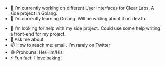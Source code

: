 <!--
**jermspeaks/jermspeaks** is a ✨ _special_ ✨ repository because its `README.md` (this file) appears on your GitHub profile.

Here are some ideas to get you started:

- 🔭 I’m currently working on ...
- 🌱 I’m currently learning ...
- 👯 I’m looking to collaborate on ...
- 🤔 I’m looking for help with ...
- 💬 Ask me about ...
- 📫 How to reach me: ...
- 😄 Pronouns: ...
- ⚡ Fun fact: ...
-->

- 🔭 I’m currently working on different User Interfaces for Clear Labs. A side project in Golang. 
- 🌱 I’m currently learning Golang. Will be writing about it on dev.to.
<!-- 👯 I’m looking to collaborate with some writing, my go -->
- 🤔 I’m looking for help with my side project. Could use some help writing a front-end for my project.
- 💬 Ask me about 
- 📫 How to reach me: email. I'm rarely on Twitter
- 😄 Pronouns: He/Him/His
- ⚡ Fun fact: I love baking!

<!--
“Its possible to do what you really want in life and pay the bills.”
Location:
San Jose, California, USA

Professional title:
Web Developer

What do you do?
Working on a product I believe in. Focused on dev work, playing music, keeping in shape.

Why?
I believe any business can benefit from a new perspective, and a fresh approach

What should we read?
The Millionaire Teacher by Andrew Hallam

URLs:
http://www.timur.ca/

Resources:
- [What is a "now" page](https://nownownow.com/about)

-->

